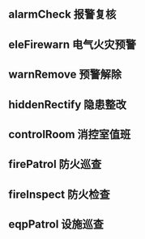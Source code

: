 ## alarmCheck 报警复核 ##

## eleFirewarn 电气火灾预警 ##

## warnRemove 预警解除 ##

## hiddenRectify 隐患整改 ##

## controlRoom 消控室值班 ##

## firePatrol 防火巡查 ##

## fireInspect 防火检查 ##

## eqpPatrol 设施巡查 ##